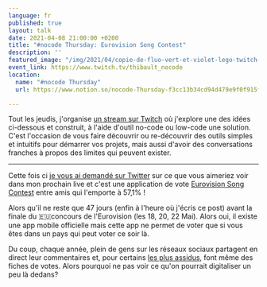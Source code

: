```yaml
---
language: fr
published: true
layout: talk
date: 2021-04-08 21:00:00 +0200
title: "#nocode Thursday: Eurovision Song Contest"
description: ''
featured_image: "/img/2021/04/copie-de-fluo-vert-et-violet-lego-twitch-banniere.png"
event_link: https://www.twitch.tv/thibault_nocode
location:
  name: "#nocode Thursday"
  url: https://www.notion.so/nocode-Thursday-f3cc13b34cd94d479e9f0f915fc637cc

---
```

Tout les jeudis, j'organise [un stream sur Twitch](http://twitch.tv/thibault_nocode) où j'explore une des idées ci-dessous et construit, à l'aide d'outil no-code ou low-code une solution. C'est l'occasion de vous faire découvrir ou re-découvrir des outils simples et intuitifs pour démarrer vos projets, mais aussi d'avoir des conversations franches à propos des limites qui peuvent exister.

***

Cette fois ci [je vous ai demandé sur Twitter](https://twitter.com/thibaultmilan/status/1378734024315826176?s=20) sur ce que vous aimeriez voir dans mon prochain live et c'est une application de vote [Eurovision Song Contest](https://eurovision.tv/) entre amis qui l'emporte à 57,1% !

Alors qu'il ne reste que 47 jours (enfin à l'heure où j'écris ce post) avant la finale du 🇪🇺concours de l'Eurovision (les 18, 20, 22 Mai). Alors oui, il existe une app mobile officielle mais cette app ne permet de voter que si vous êtes dans un pays qui peut voter ce soir là. 

Du coup, chaque année, plein de gens sur les réseaux sociaux partagent en direct leur commentaires et, pour certains [les plus assidus](https://twitter.com/WillMachinTruc), font même des fiches de votes. Alors pourquoi ne pas voir ce qu'on pourrait digitaliser un peu là dedans?